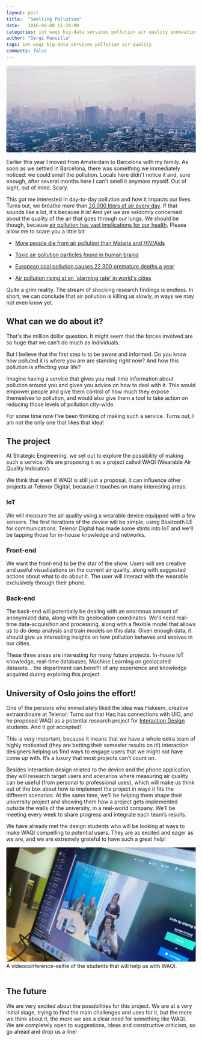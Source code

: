 ```yaml
---
layout: post
title:  "Smelling Pollution"
date:   2016-09-08 11:20:00
categories: iot waqi big-data services pollution air-quality innovation
author: "Sergi Mansilla"
tags: iot waqi big-data services pollution air-quality
comments: false
---
```


<img src="/images/pollution.jpg" alt="Polluted air on a city" />
<br/>

Earlier this year I moved from Amsterdam to Barcelona with my family. As soon as we settled in Barcelona, there was something we immediately noticed: we could smell the pollution. Locals here didn't notice it and, sure enough, after several months here I can't smell it anymore myself. Out of sight, out of mind. Scary.

This got me interested in day-to-day pollution and how it impacts our lives. Turns out, we breathe more than [20.000 liters of air every day](https://www.arb.ca.gov/research/resnotes/notes/94-11.htm). If that sounds like a lot, it's because it is! And yet we are seldomly concerned about the quality of the air that goes through our lungs. We should be though, because [air pollution has vast implications for our health](http://www.scientificamerican.com/article/air-pollution-linked-to-health/). Please allow me to scare you a little bit:

* [More people die from air pollution than Malaria and HIV/Aids](https://www.theguardian.com/environment/2015/sep/16/more-people-die-from-air-pollution-than-malaria-and-hivaids-new-study-shows)

* [Toxic air pollution particles found in human brains](https://www.theguardian.com/environment/2016/sep/05/toxic-air-pollution-particles-found-in-human-brains-links-alzheimers)

* [European coal pollution causes 22,300 premature deaths a year](http://www.greenpeace.org/international/silentkillers/)

* [Air pollution rising at an 'alarming rate' in world's cities](https://www.theguardian.com/environment/2016/may/12/air-pollution-rising-at-an-alarming-rate-in-worlds-cities)

Quite a grim reality. The stream of shocking research findings is endless. In short, we can conclude that air pollution is killing us slowly, in ways we may not even know yet.

## **What can we do about it?**

That's the million dollar question. It might seem that the forces involved are so huge that we can't do much as individuals.

But I believe that the first step is to be aware and informed. Do you know how polluted it is where you are are standing right now? And how this pollution is affecting your life?

Imagine having a service that gives you real-time information about pollution around you and gives you advice on how to deal with it. This would empower people and give them control of how much they expose themselves to pollution, and would also give them a tool to take action on reducing those levels of pollution city-wide.

For some time now I've been thinking of making such a service. Turns out, I am not the only one that likes that idea!

## **The project**

At Strategic Engineering, we set out to explore the possibility of making such a service. We are proposing it as a project called WAQI (Wearable Air Quality Indicator).

We think that even if WAQI is still just a proposal, it can influence other projects at Telenor Digital, because it touches on many interesting areas:

### **IoT**

We will measure the air quality using a wearable device equipped with a few sensors. The first iterations of the device will be simple, using Bluetooth LE for communications. Telenor Digital has made some stints into IoT and we'll be tapping those for in-house knowledge and networks.

### **Front-end**

We want the front-end to be the star of the show. Users will see creative and useful visualizations on the current air quality, along with suggested actions about what to do about it. The user will interact with the wearable exclusively through their phone.

### **Back-end**

The back-end will potentially be dealing with an enormous amount of anonymized data, along with its geolocation coordinates. We'll need real-time data-acquisition and processing, along with a flexible model that allows us to do deep analysis and train models on this data. Given enough data, it should give us interesting insights on how pollution behaves and evolves in our cities.

These three areas are interesting for many future projects. In-house IoT knowledge, real-time databases, Machine Learning on geolocated datasets... the department can benefit of any experience and knowledge acquired during exploring this project.

## **University of Oslo joins the effort!**

One of the persons who immediately liked the idea was Hakeem, creative extraordinaire at Telenor. Turns out that Haq has connections with UIO, and he proposed WAQI as a potential research project for [Interaction Design](http://www.uio.no/studier/emner/matnat/ifi/INF2260/) students. And it got accepted!

This is very important, because it means that we have a whole extra team of highly motivated (they are betting their semester results on it!) interaction designers helping us find ways to engage users that we might not have come up with. It’s a luxury that most projects can’t count on.

Besides interaction design related to the device and the phone application, they will research target users and scenarios where measuring air quality can be useful (from personal to professional uses), which will make us think out of the box about how to implement the project in ways it fits the different scenarios. At the same time, we’ll be helping them shape their university project and showing them how a project gets implemented outside the walls of the university, in a real-world company. We’ll be meeting every week to share progress and integrate each team’s results.

We have already met the design students who will be looking at ways to make WAQI compelling to potential users. They are as excited and eager as we are, and we are extremely grateful to have such a great help!

<img src="/images/waqi-students.jpg" alt="Students from UIO" />
A videoconference-selfie of the students that will help us with WAQI.
<br/>
<br/>

## **The future**

We are very excited about the possibilities for this project. We are at a very initial stage, trying to find the main challenges and uses for it, but the more we think about it, the more we see a clear need for something like WAQI. We are completely open to suggestions, ideas and constructive criticism, so go ahead and drop us a line!

